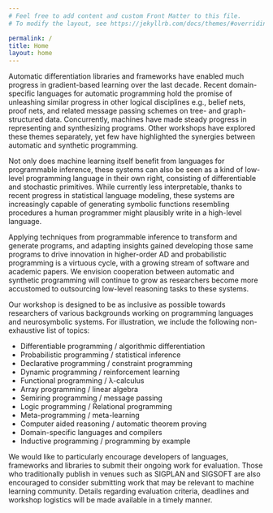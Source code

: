 ```yaml
---
# Feel free to add content and custom Front Matter to this file.
# To modify the layout, see https://jekyllrb.com/docs/themes/#overriding-theme-defaults

permalink: /
title: Home
layout: home
---
```


Automatic differentiation libraries and frameworks have enabled much progress in gradient-based learning over the last decade. Recent domain-specific languages for automatic programming hold the promise of unleashing similar progress in other logical disciplines e.g., belief nets, proof nets, and related message passing schemes on tree- and graph-structured data. Concurrently, machines have made steady progress in representing and synthesizing programs. Other workshops have explored these themes separately, yet few have highlighted the synergies between automatic and synthetic programming.

Not only does machine learning itself benefit from languages for programmable inference, these systems can also be seen as a kind of low-level programming language in their own right, consisting of differentiable and stochastic primitives. While currently less interpretable, thanks to recent progress in statistical language modeling, these systems are increasingly capable of generating symbolic functions resembling procedures a human programmer might plausibly write in a high-level language.

Applying techniques from programmable inference to transform and generate programs, and adapting insights gained developing those same programs to drive innovation in higher-order AD and probabilistic programming is a virtuous cycle, with a growing stream of software and academic papers. We envision cooperation between automatic and synthetic programming will continue to grow as researchers become more accustomed to outsourcing low-level reasoning tasks to these systems.

Our workshop is designed to be as inclusive as possible towards researchers of various backgrounds working on programming languages and neurosymbolic systems. For illustration, we include the following non-exhaustive list of topics:

* Differentiable programming / algorithmic differentiation
* Probabilistic programming / statistical inference
* Declarative programming / constraint programming
* Dynamic programming / reinforcement learning
* Functional programming / λ-calculus
* Array programming / linear algebra
* Semiring programming / message passing
* Logic programming / Relational programming
* Meta-programming / meta-learning
* Computer aided reasoning / automatic theorem proving
* Domain-specific languages and compilers
* Inductive programming / programming by example

We would like to particularly encourage developers of languages, frameworks and libraries to submit their ongoing work for evaluation. Those who traditionally publish in venues such as SIGPLAN and SIGSOFT are also encouraged to consider submitting work that may be relevant to machine learning community. Details regarding evaluation criteria, deadlines and workshop logistics will be made available in a timely manner.